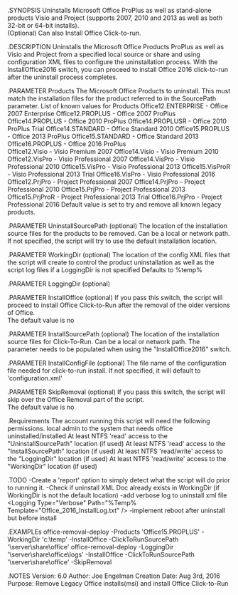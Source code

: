 .SYNOPSIS
  Uninstalls Microsoft Office ProPlus as well as stand-alone products Visio and Project (supports 2007, 2010 and 2013 as well as both 32-bit or 64-bit installs).  
  (Optional) Can also Install Office Click-to-run.  

  .DESCRIPTION
  Uninstalls the Microsoft Office Products ProPlus as well as Visio and Project from a specified local source or share and using
  configuration XML files to configure the uninstallation process.  With the InstallOffice2016 switch, you can proceed to install Office 2016 click-to-run after the uninstall process completes.   
        
  .PARAMETER Products
  The Microsoft Office Products to uninstall. This must match the installation files for the product referred to in the SourcePath parameter.
	List of known values for Products
	Office12.ENTERPRISE - Office 2007 Enterprise
	Office12.PROPLUS - Office 2007 ProPlus
	Office14.PROPLUS - Office 2010 ProPlus
	Office14.PROPLUSR - Office 2010 ProPlus Trial
	Office14.STANDARD - Office Standard 2010
	Office15.PROPLUS - Office 2013 ProPlus
	Office15.STANDARD - Office Standard 2013
	Office16.PROPLUS - Office 2016 ProPlus	
	Office12.Visio - Visio Premium 2007
	Office14.Visio - Visio Premium 2010
	Office12.VisPro - Visio Professional 2007
	Office14.VisPro - Visio Professional 2010
	Office15.VisPro - Visio Professional 2013
	Office15.VisProR - Visio Professional 2013 Trial
	Office16.VisPro - Visio Professional 2016
	Office12.PrjPro - Project Professional 2007
	Office14.PrjPro - Project Professional 2010
	Office15.PrjPro - Project Professional 2013
	Office15.PrjProR - Project Professional 2013 Trial
	Office16.PrjPro - Project Professional 2016
  Default value is set to try and remove all known legacy products. 

  .PARAMETER UninstallSourcePath (optional)
  The location of the installation source files for the products to be removed. Can be a local or network path.   If not specified, the script will try to use the default installation location.  

  .PARAMETER WorkingDir (optional)
  The location of the config XML files that the script will create to control the product uninstallation as well as the script log files if a LoggingDir is not specified
  Defaults to %temp%

  .PARAMETER LoggingDir (optional)

  
  .PARAMETER InstallOffice (optional)
  If you pass this switch, the script will proceed to install Office Click-to-Run after the removal of the older versions of Office.  
  The default value is no

  .PARAMETER InstallSourcePath (optional)
  The location of the installation source files for Click-To-Run. Can be a local or network path.
  The parameter needs to be populated when using the "InstallOffice2016" switch. 

  .PARAMETER InstallConfigFile (optional)
  The file name of the configuration file needed for click-to-run install.   If not specified, it will default to 'configuration.xml'

  .PARAMETER SkipRemoval (optional)
  If you pass this switch, the script will skip over the Office Removal part of the script.   
  The default value is no

  .Requirements
   The account running this script will need the following permissions.
   local admin to the system that needs office uninstalled/installed
   At least NTFS 'read' access to the "UninstallSourcePath" location (if used)
   At least NTFS 'read' access to the "InstallSourcePath" location (if used)
   At least NTFS 'read/write' access to the "LoggingDir" location (if used)
   At least NTFS 'read/write' access to the "WorkingDir" location (if used)

  .TODO
	-Create a 'report' option to simply detect what the script will do prior to running it.
	-Check if uninstall XML Doc already exists in WorkingDir (if WorkingDir is not the default location)
	-add verbose log to uninstall xml file <Logging Type="Verbose" Path="%Temp% Template="Office_2016_InstallLog.txt" />
	-implement reboot after uninstall but before install

  .EXAMPLEs
   office-removal-deploy -Products 'Office15.PROPLUS' -WorkingDir 'c:\temp' -InstallOffice -ClickToRunSourcePath '\\server\share\office'
   office-removal-deploy -LoggingDir '\\server\share\office\logs' -InstallOffice -ClickToRunSourcePath '\\server\share\office' -SkipRemoval

  .NOTES
	Version:       6.0
	Author:        Joe Engelman
	Creation Date: Aug 3rd, 2016
	Purpose:       Remove Legacy Office installs(msi) and install Office Click-to-Run
	
